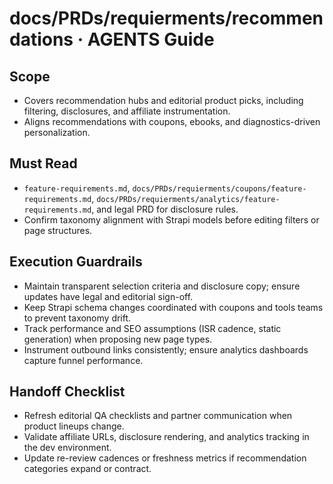 # docs/PRDs/requierments/recommendations · AGENTS Guide

## Scope
- Covers recommendation hubs and editorial product picks, including filtering, disclosures, and affiliate instrumentation.
- Aligns recommendations with coupons, ebooks, and diagnostics-driven personalization.

## Must Read
- `feature-requirements.md`, `docs/PRDs/requierments/coupons/feature-requirements.md`, `docs/PRDs/requierments/analytics/feature-requirements.md`, and legal PRD for disclosure rules.
- Confirm taxonomy alignment with Strapi models before editing filters or page structures.

## Execution Guardrails
- Maintain transparent selection criteria and disclosure copy; ensure updates have legal and editorial sign-off.
- Keep Strapi schema changes coordinated with coupons and tools teams to prevent taxonomy drift.
- Track performance and SEO assumptions (ISR cadence, static generation) when proposing new page types.
- Instrument outbound links consistently; ensure analytics dashboards capture funnel performance.

## Handoff Checklist
- Refresh editorial QA checklists and partner communication when product lineups change.
- Validate affiliate URLs, disclosure rendering, and analytics tracking in the dev environment.
- Update re-review cadences or freshness metrics if recommendation categories expand or contract.

